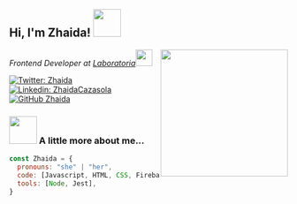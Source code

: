 <h2> Hi, I'm Zhaida! <img src="https://media.giphy.com/media/mGcNjsfWAjY5AEZNw6/giphy.gif" width="50"></h2>
<img align='right' src="https://media.giphy.com/media/ieyl9zmCjO4b4t6qoY/giphy.gif" width="230">
<p><em>Frontend Developer at <a href="https://www.laboratoria.la/">Laboratoria</a><img src="https://media.giphy.com/media/fYSnHlufseco8Fh93Z/giphy.gif" width="30"> 
</em></p>

[![Twitter: Zhaida](https://img.shields.io/twitter/follow/Zhaida?style=social)](https://twitter.com/ZhaidaCC)
[![Linkedin: ZhaidaCazasola](https://img.shields.io/badge/-LinkedIn-blue?style=flat-square&logo=Linkedin&logoColor=white&link=https://www.linkedin.com/in/zhaida/)](https://www.linkedin.com/in/zhaida/)
[![GitHub Zhaida](https://img.shields.io/github/followers/zhaida?label=GitHub&style=social)](https://github.com/zka21)


### <img src="https://media.giphy.com/media/VgCDAzcKvsR6OM0uWg/giphy.gif" width="50"> A little more about me...  

```javascript
const Zhaida = {
  pronouns: "she" | "her",
  code: [Javascript, HTML, CSS, Firebase],
  tools: [Node, Jest],
}
